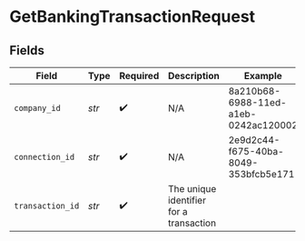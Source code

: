 # GetBankingTransactionRequest


## Fields

| Field                                   | Type                                    | Required                                | Description                             | Example                                 |
| --------------------------------------- | --------------------------------------- | --------------------------------------- | --------------------------------------- | --------------------------------------- |
| `company_id`                            | *str*                                   | :heavy_check_mark:                      | N/A                                     | 8a210b68-6988-11ed-a1eb-0242ac120002    |
| `connection_id`                         | *str*                                   | :heavy_check_mark:                      | N/A                                     | 2e9d2c44-f675-40ba-8049-353bfcb5e171    |
| `transaction_id`                        | *str*                                   | :heavy_check_mark:                      | The unique identifier for a transaction |                                         |